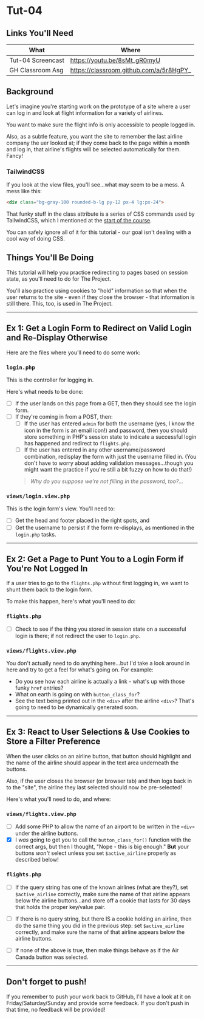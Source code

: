# Tut-04

## Links You'll Need

| What              | Where                                   |
| ----------------- | --------------------------------------- |
| Tut-04 Screencast | https://youtu.be/8sMt_gR0myU            |
| GH Classroom Asg  | https://classroom.github.com/a/5r8HgPY_ |

## Background

Let's imagine you're starting work on the prototype of a site where a user can log in and look at flight information for a variety of airlines.

You want to make sure the flight info is only accessible to people logged in.

Also, as a subtle feature, you want the site to remember the last airline company the uer looked at; if they come back to the page within a month and log in, that airline's flights will be selected automatically for them. Fancy!

### TailwindCSS

If you look at the view files, you'll see...what may seem to be a mess. A mess like this:

```html
<div class="bg-gray-100 rounded-b-lg py-12 px-4 lg:px-24">
```

That funky stuff in the class attribute is a series of CSS commands used by TailwindCSS, which I mentioned at the [start of the course](https://github.com/MRU-CSIS-3512-001-202301-LEC/course-materials/blob/main/resource-list.md#tailwind-css). 

You can safely ignore all of it for this tutorial - our goal isn't dealing with a cool way of doing CSS. 


## Things You'll Be Doing

This tutorial will help you practice redirecting to pages based on session state, as you'll need to do for The Project.

You'll also practice using cookies to "hold" information so that when the user returns to the site - even if they close the browser - that information is still there. This, too, is used in The Project.

---

## Ex 1: Get a Login Form to Redirect on Valid Login and Re-Display Otherwise

Here are the files where you'll need to do some work:

### `login.php`

This is the controller for logging in. 

Here's what needs to be done:

- [ ] If the user lands on this page from a GET, then they should see the login form. 
- [ ] If they're coming in from a POST, then:
    - [ ] If the user has entered `admin` for both the username (yes, I know the icon in the form is an email icon!) and password, then you should store something in PHP's session state to indicate a successful login has happened and redirect to `flights.php`.
    - [ ] If the user has entered in any other username/password combination, redisplay the form with just the username filled in. (You don't have to worry about adding validation messages...though you might want the practice if you're still a bit fuzzy on how to do that!)
    > _Why do you suppose we're not filling in the password, too?..._
    
### `views/login.view.php`

This is the login form's view. You'll need to:

- [ ] Get the head and footer placed in the right spots, and
- [ ] Get the username to persist if the form re-displays, as mentioned in the `login.php` tasks.

---

## Ex 2: Get a Page to Punt You to a Login Form if You're Not Logged In

If a user tries to go to the `flights.php` without first logging in, we want to shunt them back to the login form.

To make this happen, here's what you'll need to do:

### `flights.php`

- [ ] Check to see if the thing you stored in session state on a successful login is there; if not redirect the user to `login.php`.

### `views/flights.view.php`

You don't actually need to do anything here...but I'd take a look around in here and try to get a feel for what's going on. For example:

- Do you see how each airline is actually a link - what's up with those funky `href` entries?
- What on earth is going on with `button_class_for`?
- See the text being printed out in the `<div>` after the airline `<div>`? That's going to need to be dynamically generated soon.

---

## Ex 3: React to User Selections & Use Cookies to Store a Filter Preference

When the user clicks on an airline button, that button should highlight and the name of the airline should appear in the text area underneath the buttons.

Also, if the user closes the browser (or browser tab) and then logs back in to the "site", the airline they last selected should now be pre-selected!

Here's what you'll need to do, and where:

### `views/flights.view.php`

- [ ] Add some PHP to allow the name of an airport to be written in the `<div>` under the airline buttons.
- [x] I _was_ going to get you to call the `button_class_for()` function with the correct args, but then I thought, "Nope - this is big enough." **But** your buttons _won't_ select unless you set `$active_airline` properly as described below!

### `flights.php`

- [ ] If the query string has one of the known airlines (what are they?), set `$active_airline` correctly, make sure the name of that airline appears below the airline buttons...and store off a cookie that lasts for 30 days that holds the proper key/value pair.
- [ ] If there is no query string, but there IS a cookie holding an airline, then do the same thing you did in the previous step: set `$active_airline` correctly, and make sure the name of that airline appears below the airline buttons.
- [ ] If none of the above is true, then make things behave as if the Air Canada button was selected.


---

## Don't forget to push!

If you remember to push your work back to GitHub, I'll have a look at it on Friday/Saturday/Sunday and provide some feedback. If you don't push in that time, no feedback will be provided!
